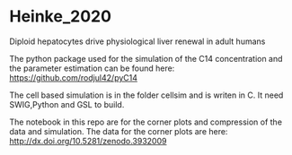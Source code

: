 # Heinke_2020
Diploid hepatocytes drive physiological liver renewal in adult humans


The python package used for the simulation of the C14 concentration and the parameter estimation can be found here: 
https://github.com/rodjul42/pyC14

The cell based simulation is in the folder cellsim and is writen in C. It need SWIG,Python and GSL to build.

The notebook in this repo are for the corner plots and compression of the data and simulation.
The data for the corner plots are here: http://dx.doi.org/10.5281/zenodo.3932009

